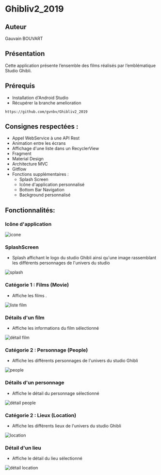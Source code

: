 # Ghibliv2_2019

## Auteur

Gauvain BOUVART

## Présentation

Cette application présente l’ensemble des films réalisés par l’emblématique Studio Ghibli.

## Prérequis


- Installation d'Android Studio
- Récupérer la branche amelioration<br/>


````
https://github.com/gvnbv/Ghibliv2_2019
````

## Consignes respectées : 

- Appel WebService à une API Rest
- Animation entre les écrans
- Affichage d'une liste dans un RecyclerView
- Fragment
- Material Design
- Architecture MVC
- Gitflow
- Fonctions supplémentaires :
	- Splash Screen
	- Icône d'application personnalisé
	- Bottom Bar Navigation
  - Background personnalisé 


## Fonctionnalités: 

### Icône d'application

<img src="https://user-images.githubusercontent.com/44841773/71322521-9af49200-24c8-11ea-8f16-3162fd85ac7f.jpg" alt="icone">

### SplashScreen 

- Splash affichant le logo du studio Ghibli ainsi qu'une image rassemblant les différents personnages de l'univers du studio

<img src="https://user-images.githubusercontent.com/44841773/71322520-9af49200-24c8-11ea-8132-b63e8d4581a7.jpg" alt="splash">

### Catégorie 1 : Films (Movie)

- Affiche les films .

<img src="https://user-images.githubusercontent.com/44841773/71322517-9a5bfb80-24c8-11ea-9b3a-7d37152c2459.jpg" alt="liste film"> 

### Détails d'un film 

- Affiche les informations du film sélectionné 

<img src="https://user-images.githubusercontent.com/44841773/71322524-9b8d2880-24c8-11ea-8a5f-dc48ca02e4d8.jpg" alt="détail film">

### Catégorie 2 : Personnage (People)

- Affiche les différents personnages de l'univers du studio Ghibli

<img src="https://user-images.githubusercontent.com/44841773/71322518-9a5bfb80-24c8-11ea-99c4-9d30c3f7232a.jpg" alt="people">

### Détails d'un personnage

- Affiche le détail du personnage sélectionné

<img src="https://user-images.githubusercontent.com/44841773/71322518-9a5bfb80-24c8-11ea-99c4-9d30c3f7232a.jpg" alt="détail people">

### Catégorie 2 : Lieux (Location)

- Affiche les différents lieux de l'univers du studio Ghibli

<img src="https://user-images.githubusercontent.com/44841773/71322522-9af49200-24c8-11ea-9f3a-2c78051b66d0.jpg" alt="location">

###  Détail d'un lieu

- Affiche le détail du lieu sélectionné

<img src="https://user-images.githubusercontent.com/44841773/71322523-9b8d2880-24c8-11ea-8ccd-3a16c52d578a.jpg" alt="détail location">
